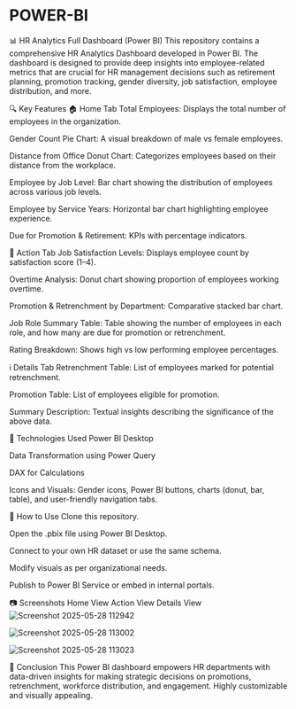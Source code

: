 # POWER-BI
📊 HR Analytics Full Dashboard (Power BI)
This repository contains a comprehensive HR Analytics Dashboard developed in Power BI. The dashboard is designed to provide deep insights into employee-related metrics that are crucial for HR management decisions such as retirement planning, promotion tracking, gender diversity, job satisfaction, employee distribution, and more.

🔍 Key Features
🏠 Home Tab
Total Employees: Displays the total number of employees in the organization.

Gender Count Pie Chart: A visual breakdown of male vs female employees.

Distance from Office Donut Chart: Categorizes employees based on their distance from the workplace.

Employee by Job Level: Bar chart showing the distribution of employees across various job levels.

Employee by Service Years: Horizontal bar chart highlighting employee experience.

Due for Promotion & Retirement: KPIs with percentage indicators.

🎯 Action Tab
Job Satisfaction Levels: Displays employee count by satisfaction score (1–4).

Overtime Analysis: Donut chart showing proportion of employees working overtime.

Promotion & Retrenchment by Department: Comparative stacked bar chart.

Job Role Summary Table: Table showing the number of employees in each role, and how many are due for promotion or retrenchment.

Rating Breakdown: Shows high vs low performing employee percentages.

ℹ️ Details Tab
Retrenchment Table: List of employees marked for potential retrenchment.

Promotion Table: List of employees eligible for promotion.

Summary Description: Textual insights describing the significance of the above data.

📌 Technologies Used
Power BI Desktop

Data Transformation using Power Query

DAX for Calculations

Icons and Visuals: Gender icons, Power BI buttons, charts (donut, bar, table), and user-friendly navigation tabs.

🚀 How to Use
Clone this repository.

Open the .pbix file using Power BI Desktop.

Connect to your own HR dataset or use the same schema.

Modify visuals as per organizational needs.

Publish to Power BI Service or embed in internal portals.

📷 Screenshots
Home View	Action View	Details View
![Screenshot 2025-05-28 112942](https://github.com/user-attachments/assets/1a4b227a-7307-436f-bda9-45f6f05712ea)

![Screenshot 2025-05-28 113002](https://github.com/user-attachments/assets/2f989eed-72d6-43a6-acda-e6ab31eae6c8)

![Screenshot 2025-05-28 113023](https://github.com/user-attachments/assets/3265e592-6695-4a26-b166-3097d2bc9088)




🏁 Conclusion
This Power BI dashboard empowers HR departments with data-driven insights for making strategic decisions on promotions, retrenchment, workforce distribution, and engagement. Highly customizable and visually appealing.
